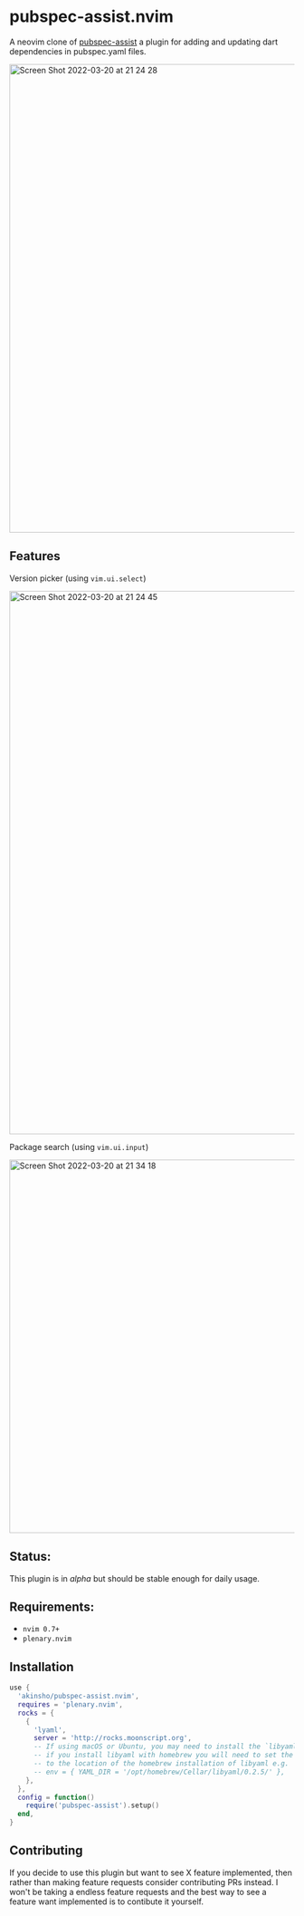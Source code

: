 # pubspec-assist.nvim

A neovim clone of [pubspec-assist](https://github.com/jeroen-meijer/pubspec-assist) a plugin for adding and updating dart dependencies in pubspec.yaml files.

<img width="827" alt="Screen Shot 2022-03-20 at 21 24 28" src="https://user-images.githubusercontent.com/22454918/159186795-c26bd9e8-2476-430a-8c97-b051b1f9648e.png">

## Features

Version picker (using `vim.ui.select`)

<img width="959" alt="Screen Shot 2022-03-20 at 21 24 45" src="https://user-images.githubusercontent.com/22454918/159186794-666a29f3-8668-4eae-b0d7-8384b4e7d9b8.png">

Package search (using `vim.ui.input`)

<img width="659" alt="Screen Shot 2022-03-20 at 21 34 18" src="https://user-images.githubusercontent.com/22454918/159186904-3a1a11e6-3c46-44ab-8ba3-a747eeb5eddf.png">

## Status:

This plugin is in _alpha_ but should be stable enough for daily usage.

## Requirements:

- `nvim 0.7+`
- `plenary.nvim`

## Installation

```lua
use {
  'akinsho/pubspec-assist.nvim',
  requires = 'plenary.nvim',
  rocks = {
    {
      'lyaml',
      server = 'http://rocks.moonscript.org',
      -- If using macOS or Ubuntu, you may need to install the `libyaml` package.
      -- if you install libyaml with homebrew you will need to set the YAML_DIR
      -- to the location of the homebrew installation of libyaml e.g.
      -- env = { YAML_DIR = '/opt/homebrew/Cellar/libyaml/0.2.5/' },
    },
  },
  config = function()
    require('pubspec-assist').setup()
  end,
}
```

## Contributing

If you decide to use this plugin but want to see X feature implemented, then rather than making feature requests consider
contributing PRs instead. I won't be taking a endless feature requests and the best way to see a feature want implemented
is to contibute it yourself.
